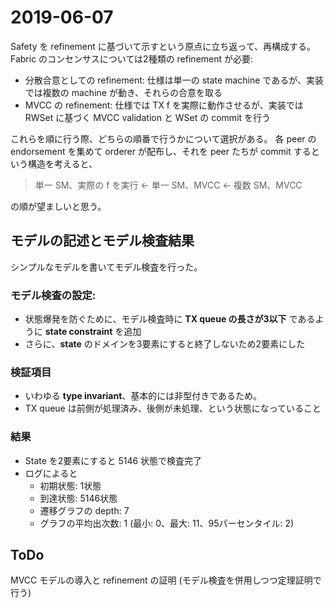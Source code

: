 # 2019-06-07

Safety を refinement に基づいて示すという原点に立ち返って、再構成する。
Fabric のコンセンサスについては2種類の refinement が必要:

- 分散合意としての refinement: 仕様は単一の state machine であるが、実装では複数の machine が動き、それらの合意を取る
- MVCC の refinement: 仕様では TX f を実際に動作させるが、実装では RWSet に基づく MVCC validation と WSet の commit を行う

これらを順に行う際、どちらの順番で行うかについて選択がある。
各 peer の endorsement を集めて orderer が配布し、それを peer たちが commit するという構造を考えると、

>  単一 SM、実際の f を実行 ← 単一 SM、MVCC ← 複数 SM、MVCC 

の順が望ましいと思う。

## モデルの記述とモデル検査結果

シンプルなモデルを書いてモデル検査を行った。

### モデル検査の設定:

- 状態爆発を防ぐために、モデル検査時に **TX queue の長さが3以下** であるように **state constraint** を追加
- さらに、**state** のドメインを3要素にすると終了しないため2要素にした

### 検証項目

- いわゆる **type invariant**、基本的には非型付きであるため。
- TX queue は前側が処理済み、後側が未処理、という状態になっていること

### 結果

- State を2要素にすると 5146 状態で検査完了
- ログによると
  - 初期状態: 1状態
  - 到達状態: 5146状態
  - 遷移グラフの depth: 7
  - グラフの平均出次数: 1 (最小: 0、最大: 11、95パーセンタイル: 2)

## ToDo

MVCC モデルの導入と refinement の証明 (モデル検査を併用しつつ定理証明で行う)
